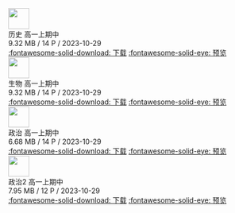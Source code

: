 <div class="card file-block" markdown="1">
<div class="file-icon"><img src="/img/pdf.svg" style="height: 3em;"></div>
<div class="file-body">
<div class="file-title">历史 高一上期中</div>
<div class="file-meta">9.32 MB / 14 P / 2023-10-29</div>
</div>
<a class="down-button" target="_blank" href="https://drive.jerryz.com.cn/学校/高一上/历史/中国古代史.pdf" markdown="1">:fontawesome-solid-download: 下载</a>
<a class="down-button" target="_blank" href="https://alist-org.github.io/pdf.js/web/viewer.html?file=https://drive.jerryz.com.cn/学校/高一上/历史/中国古代史.pdf" markdown="1">:fontawesome-solid-eye: 预览</a>
</div>

<div class="card file-block" markdown="1">
<div class="file-icon"><img src="/img/pdf.svg" style="height: 3em;"></div>
<div class="file-body">
<div class="file-title">生物 高一上期中</div>
<div class="file-meta">9.32 MB / 14 P / 2023-10-29</div>
</div>
<a class="down-button" target="_blank" href="https://drive.jerryz.com.cn/学校/高一上/生物.pdf" markdown="1">:fontawesome-solid-download: 下载</a>
<a class="down-button" target="_blank" href="https://alist-org.github.io/pdf.js/web/viewer.html?file=https://drive.jerryz.com.cn/学校/高一上/生物.pdf" markdown="1">:fontawesome-solid-eye: 预览</a>
</div>

<div class="card file-block" markdown="1">
<div class="file-icon"><img src="/img/pdf.svg" style="height: 3em;"></div>
<div class="file-body">
<div class="file-title">政治 高一上期中</div>
<div class="file-meta">6.68 MB / 14 P / 2023-10-29</div>
</div>
<a class="down-button" target="_blank" href="https://drive.jerryz.com.cn/学校/高一上/政治.pdf" markdown="1">:fontawesome-solid-download: 下载</a>
<a class="down-button" target="_blank" href="https://alist-org.github.io/pdf.js/web/viewer.html?file=https://drive.jerryz.com.cn/学校/高一上/政治.pdf" markdown="1">:fontawesome-solid-eye: 预览</a>
</div>

<div class="card file-block" markdown="1">
<div class="file-icon"><img src="/img/pdf.svg" style="height: 3em;"></div>
<div class="file-body">
<div class="file-title">政治2 高一上期中</div>
<div class="file-meta">7.95 MB / 12 P / 2023-10-29</div>
</div>
<a class="down-button" target="_blank" href="[/assets/file/高一上政治2.pdf](https://drive.jerryz.com.cn/学校/高一上/政治2.pdf)" markdown="1">:fontawesome-solid-download: 下载</a>
<a class="down-button" target="_blank" href="https://alist-org.github.io/pdf.js/web/viewer.html?file=https://drive.jerryz.com.cn/学校/高一上/政治2.pdf" markdown="1">:fontawesome-solid-eye: 预览</a>
</div>